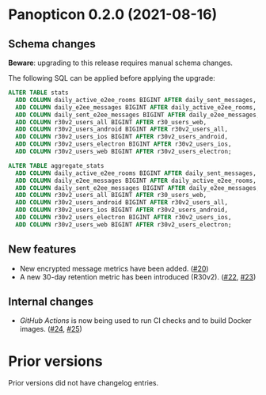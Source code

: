Panopticon 0.2.0 (2021-08-16)
=============================

Schema changes
--------------

**Beware**: upgrading to this release requires manual schema changes.

The following SQL can be applied before applying the upgrade:
```sql
ALTER TABLE stats
  ADD COLUMN daily_active_e2ee_rooms BIGINT AFTER daily_sent_messages,
  ADD COLUMN daily_e2ee_messages BIGINT AFTER daily_active_e2ee_rooms,
  ADD COLUMN daily_sent_e2ee_messages BIGINT AFTER daily_e2ee_messages,
  ADD COLUMN r30v2_users_all BIGINT AFTER r30_users_web,
  ADD COLUMN r30v2_users_android BIGINT AFTER r30v2_users_all,
  ADD COLUMN r30v2_users_ios BIGINT AFTER r30v2_users_android,
  ADD COLUMN r30v2_users_electron BIGINT AFTER r30v2_users_ios,
  ADD COLUMN r30v2_users_web BIGINT AFTER r30v2_users_electron;

ALTER TABLE aggregate_stats
  ADD COLUMN daily_active_e2ee_rooms BIGINT AFTER daily_sent_messages,
  ADD COLUMN daily_e2ee_messages BIGINT AFTER daily_active_e2ee_rooms,
  ADD COLUMN daily_sent_e2ee_messages BIGINT AFTER daily_e2ee_messages,
  ADD COLUMN r30v2_users_all BIGINT AFTER r30_users_web,
  ADD COLUMN r30v2_users_android BIGINT AFTER r30v2_users_all,
  ADD COLUMN r30v2_users_ios BIGINT AFTER r30v2_users_android,
  ADD COLUMN r30v2_users_electron BIGINT AFTER r30v2_users_ios,
  ADD COLUMN r30v2_users_web BIGINT AFTER r30v2_users_electron;
```


New features
------------

- New encrypted message metrics have been added. ([\#20](https://github.com/matrix-org/panopticon/pull/20))
- A new 30-day retention metric has been introduced (R30v2). ([\#22](https://github.com/matrix-org/panopticon/pull/22), [\#23](https://github.com/matrix-org/panopticon/pull/23))


Internal changes
----------------

- *GitHub Actions* is now being used to run CI checks and to build Docker images. ([\#24](https://github.com/matrix-org/panopticon/pull/24), [\#25](https://github.com/matrix-org/panopticon/pull/25))


Prior versions
==============

Prior versions did not have changelog entries.
